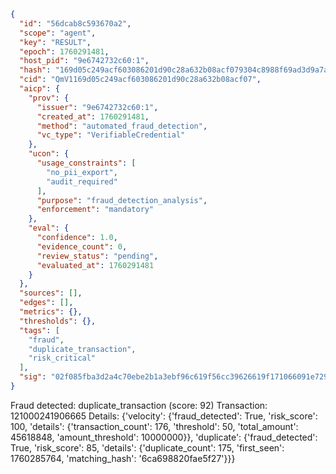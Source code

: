 ```json
{
  "id": "56dcab8c593670a2",
  "scope": "agent",
  "key": "RESULT",
  "epoch": 1760291481,
  "host_pid": "9e6742732c60:1",
  "hash": "169d05c249acf603086201d90c28a632b08acf079304c8988f69ad3d9a7a681a",
  "cid": "QmV1169d05c249acf603086201d90c28a632b08acf07",
  "aicp": {
    "prov": {
      "issuer": "9e6742732c60:1",
      "created_at": 1760291481,
      "method": "automated_fraud_detection",
      "vc_type": "VerifiableCredential"
    },
    "ucon": {
      "usage_constraints": [
        "no_pii_export",
        "audit_required"
      ],
      "purpose": "fraud_detection_analysis",
      "enforcement": "mandatory"
    },
    "eval": {
      "confidence": 1.0,
      "evidence_count": 0,
      "review_status": "pending",
      "evaluated_at": 1760291481
    }
  },
  "sources": [],
  "edges": [],
  "metrics": {},
  "thresholds": {},
  "tags": [
    "fraud",
    "duplicate_transaction",
    "risk_critical"
  ],
  "sig": "02f085fba3d2a4c70ebe2b1a3ebf96c619f56cc39626619f171066091e729466"
}
```

Fraud detected: duplicate_transaction (score: 92)
Transaction: 121000241906665
Details: {'velocity': {'fraud_detected': True, 'risk_score': 100, 'details': {'transaction_count': 176, 'threshold': 50, 'total_amount': 45618848, 'amount_threshold': 10000000}}, 'duplicate': {'fraud_detected': True, 'risk_score': 85, 'details': {'duplicate_count': 175, 'first_seen': 1760285764, 'matching_hash': '6ca698820fae5f27'}}}